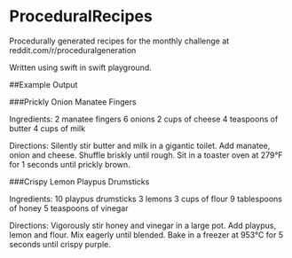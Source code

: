 # ProceduralRecipes
Procedurally generated recipes for the monthly challenge at reddit.com/r/proceduralgeneration

Written using swift in swift playground.

##Example Output

###Prickly Onion Manatee Fingers 

Ingredients:
2 manatee fingers
6 onions
2 cups of cheese
4 teaspoons of butter
4 cups of milk

Directions:
Silently stir butter and milk in a gigantic toilet.
Add manatee, onion and cheese.
Shuffle briskly until rough.
Sit in a toaster oven at 279°F for 1 seconds until prickly brown.

###Crispy Lemon Playpus Drumsticks 

Ingredients:
10 playpus drumsticks
3 lemons
3 cups of flour
9 tablespoons of honey
5 teaspoons of vinegar

Directions:
Vigorously stir honey and vinegar in a large pot.
Add playpus, lemon and flour.
Mix eagerly until blended.
Bake in a freezer at 953°C for 5 seconds until crispy purple.
